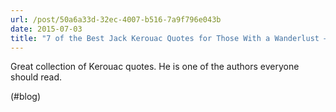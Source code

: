 ```yaml
---
url: /post/50a6a33d-32ec-4007-b516-7a9f796e043b
date: 2015-07-03
title: "7 of the Best Jack Kerouac Quotes for Those With a Wanderlust – Wordables"
---
```


Great collection of Kerouac quotes. He is one of the authors everyone should read.



(#blog)